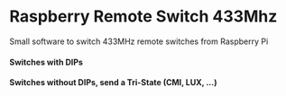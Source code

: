 # Raspberry Remote Switch 433Mhz
Small software to switch 433MHz remote switches from Raspberry Pi

#### Switches with DIPs 




#### Switches without DIPs, send a Tri-State (CMI, LUX, ...)
